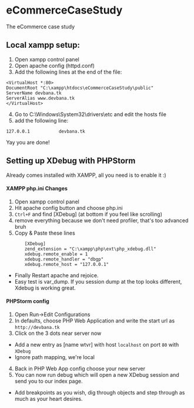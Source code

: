 # eCommerceCaseStudy
The eCommerce case study


## Local xampp setup:
1. Open xampp control panel
2. Open apache config (httpd.conf)
3. Add the following lines at the end of the file:
```
<VirtualHost *:80>
DocumentRoot "C:\xampp\htdocs\eCommerceCaseStudy\public"
ServerName devbana.tk
ServerAlias www.devbana.tk
</VirtualHost>
```
4. Go to C:\Windows\System32\drivers\etc and edit the hosts file
5. add the following line:
```
127.0.0.1           devbana.tk
```

Yay you are done!

## Setting up XDebug with PHPStorm

Already comes installed with XAMPP, all you need is to enable it :)

#### XAMPP php.ini Changes
1. Open xampp control panel
2. Hit apache config button and choose php.ini
3. ```Ctrl+F``` and find [XDebug]  (at bottom if you feel like scrolling)
4. remove everything because we don't need profiler, that's too advanced bruh
5. Copy & Paste these lines
```
       [XDebug]
       zend_extension = "C:\xampp\php\ext\php_xdebug.dll"
       xdebug.remote_enable = 1
       xdebug.remote_handler = "dbgp"
       xdebug.remote_host = "127.0.0.1"
```
- Finally Restart apache and rejoice.
 - Easy test is var_dump. If you session dump at the top looks different, Xdebug is working great.

#### PHPStorm config
1. Open Run->Edit Configurations
2. In defaults, choose PHP Web Application and write the start url as ```http://devbana.tk```
3. Click on the 3 dots near server now
 - Add a new entry as [name wtvr] with host ```localhost``` on port ```80``` with ```XDebug```
  - Ignore path mapping, we're local
4. Back in PHP Web App config choose your new server
5. You can now run debug which will open a new XDebug session and send you to our index page.
 - Add breakpoints as you wish, dig through objects and step through as much as your heart desires.